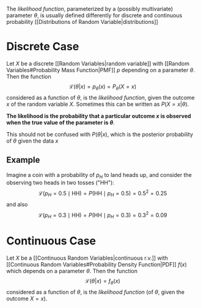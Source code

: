 The *likelihood function*, parameterized by a (possibly multivariate) parameter $\theta$, is usually defined differently for discrete and continuous probability [[Distributions of Random Variable|distributions]]
# Discrete Case
Let $X$ be a discrete [[Random Variables|random variable]] with [[Random Variables#Probability Mass Function|PMF]] $p$ depending on a parameter $\theta$. Then the function
$$
\mathcal{L}(\theta|x) = p_{\theta}(x) = P_\theta (X = x)
$$
considered as a function of $\theta$, is the *likelihood function*, given the outcome $x$ of the random variable $X$. Sometimes this can be written as $P(X = x| \theta)$.

**The likelihood is the probability that a particular outcome $x$ is observed when the true value of the parameter is $\theta$**.

This should not be confused with $P(\theta|x)$, which is the posterior probability of $\theta$ given the data $x$

## Example
Imagine a coin with a probability of $p_H$ to land heads up, and consider the observing two heads in two tosses ("HH"):
$$
\mathcal{L}(p_H = 0.5 \mid \mathrm{HH}) = P(\mathrm{HH} \mid p_H = 0.5) = 0.5^{2} = 0.25
$$
and also
$$
\mathcal{L}(p_H = 0.3 \mid \mathrm{HH}) = P(\mathrm{HH} \mid p_H = 0.3) = 0.3^{2} = 0.09
$$
# Continuous Case
Let $X$ be a [[Continuous Random Variables|continuous r.v.]] with [[Continuous Random Variables#Probability Density Function|PDF]] $f(x)$ which depends on a parameter $\theta$. Then the function
$$
\mathcal{L}(\theta|x) = f_\theta(x)
$$
considered as a function of $\theta$, is the *likelihood function* (of $\theta$, given the outcome $X = x$).

